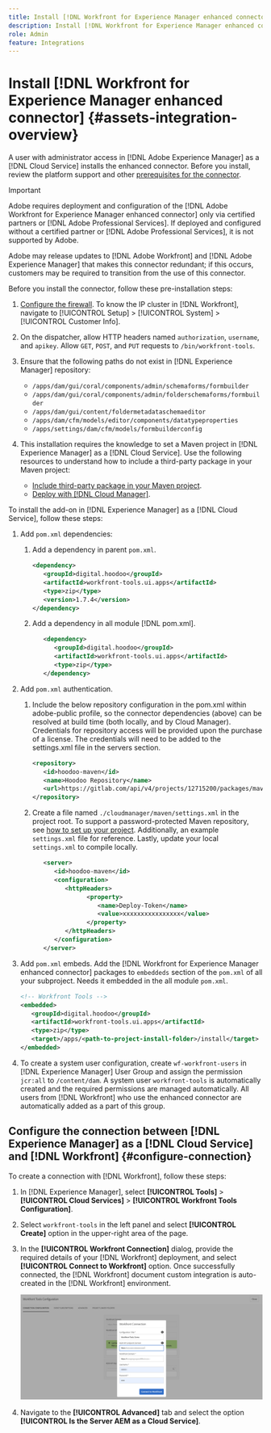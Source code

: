 ```yaml
---
title: Install [!DNL Workfront for Experience Manager enhanced connector]
description: Install [!DNL Workfront for Experience Manager enhanced connector]
role: Admin
feature: Integrations
---
```


# Install [!DNL Workfront for Experience Manager enhanced connector] {#assets-integration-overview}

A user with administrator access in [!DNL Adobe Experience Manager] as a [!DNL Cloud Service] installs the enhanced connector. Before you install, review the platform support and other [prerequisites for the connector](https://one.workfront.com/s/csh?context=2467&pubname=the-new-workfront-experience).

>[!IMPORTANT]
>
>Adobe requires deployment and configuration of the [!DNL Adobe Workfront for Experience Manager enhanced connector] only via certified partners or [!DNL Adobe Professional Services]. If deployed and configured without a certified partner or [!DNL Adobe Professional Services], it is not supported by Adobe.
>
>Adobe may release updates to [!DNL Adobe Workfront] and [!DNL Adobe Experience Manager] that makes this connector redundant; if this occurs, customers may be required to transition from the use of this connector.

Before you install the connector, follow these pre-installation steps:

1. [Configure the firewall](https://one.workfront.com/s/document-item?bundleId=the-new-workfront-experience&topicId=Content%2FAdministration_and_Setup%2FGet_started-WF_administration%2Fconfigure-your-firewall.html). To know the IP cluster in [!DNL Workfront], navigate to [!UICONTROL Setup] > [!UICONTROL System] > [!UICONTROL Customer Info].

1. On the dispatcher, allow HTTP headers named `authorization`, `username`, and `apikey`. Allow `GET`, `POST`, and `PUT` requests to `/bin/workfront-tools`.

1. Ensure that the following paths do not exist in [!DNL Experience Manager] repository:

   * `/apps/dam/gui/coral/components/admin/schemaforms/formbuilder`
   * `/apps/dam/gui/coral/components/admin/folderschemaforms/formbuilder`
   * `/apps/dam/gui/content/foldermetadataschemaeditor`
   * `/apps/dam/cfm/models/editor/components/datatypeproperties`
   * `/apps/settings/dam/cfm/models/formbuilderconfig`

1. This installation requires the knowledge to set a Maven project in [!DNL Experience Manager] as a [!DNL Cloud Service]. Use the following resources to understand how to include a third-party package in your Maven project:

   * [Include third-party package in your Maven project](https://experienceleague.adobe.com/docs/experience-manager-cloud-service/implementing/deploying/overview.html#including-third-party).
   * [Deploy with [!DNL Cloud Manager]](https://experienceleague.adobe.com/docs/experience-manager-cloud-service/implementing/using-cloud-manager/deploy-code.html).

To install the add-on in [!DNL Experience Manager] as a [!DNL Cloud Service], follow these steps:

1. Add `pom.xml` dependencies:

   1. Add a dependency in parent `pom.xml`.

      ```XML
      <dependency>
         <groupId>digital.hoodoo</groupId>
         <artifactId>workfront-tools.ui.apps</artifactId>
         <type>zip</type>
         <version>1.7.4</version>
      </dependency>
      ```

   1. Add a dependency in all module [!DNL pom.xml].

      ```XML
         <dependency>
            <groupId>digital.hoodoo</groupId>
            <artifactId>workfront-tools.ui.apps</artifactId>
            <type>zip</type>
         </dependency>
      ```

1. Add `pom.xml` authentication. 

   1. Include the below repository configuration in the pom.xml within adobe-public profile, so the connector dependencies (above) can be resolved at build time (both locally, and by Cloud Manager). Credentials for repository access will be provided upon the purchase of a license. The credentials will need to be added to the settings.xml file in the servers section.

      ```XML
      <repository>
         <id>hoodoo-maven</id>
         <name>Hoodoo Repository</name>
         <url>https://gitlab.com/api/v4/projects/12715200/packages/maven</url>
      </repository>
      ```

   1. Create a file named `./cloudmanager/maven/settings.xml` in the project root. To support a password-protected Maven repository, see [how to set up your project](/help/implementing/cloud-manager/getting-access-to-aem-in-cloud/setting-up-project.md). Additionally, an example `settings.xml` file for reference. Lastly, update your local `settings.xml` to compile locally.

      ```XML
         <server>
            <id>hoodoo-maven</id>
            <configuration>
               <httpHeaders>
                     <property>
                        <name>Deploy-Token</name>
                        <value>xxxxxxxxxxxxxxxx</value>
                     </property>
               </httpHeaders>
            </configuration>
         </server>
      ```

1. Add `pom.xml` embeds. Add the [!DNL Workfront for Experience Manager enhanced connector] packages to `embeddeds` section of the `pom.xml` of all your subproject. Needs it embedded in the all module `pom.xml`.

      ```XML
      <!-- Workfront Tools -->
      <embedded>
         <groupId>digital.hoodoo</groupId>
         <artifactId>workfront-tools.ui.apps</artifactId>
         <type>zip</type>
         <target>/apps/<path-to-project-install-folder>/install</target>
      </embedded>
      ```

1. To create a system user configuration, create `wf-workfront-users` in [!DNL Experience Manager] User Group and assign the permission `jcr:all` to `/content/dam`. A system user `workfront-tools` is automatically created and the required permissions are managed automatically. All users from [!DNL Workfront] who use the enhanced connector are automatically added as a part of this group.

## Configure the connection between [!DNL Experience Manager] as a [!DNL Cloud Service] and [!DNL Workfront] {#configure-connection}

To create a connection with [!DNL Workfront], follow these steps:

1. In [!DNL Experience Manager], select **[!UICONTROL Tools]** > **[!UICONTROL Cloud Services]** > **[!UICONTROL Workfront Tools Configuration]**.

1. Select `workfront-tools` in the left panel and select **[!UICONTROL Create]** option in the upper-right area of the page.

1. In the **[!UICONTROL Workfront Connection]** dialog, provide the required details of your [!DNL Workfront] deployment, and select **[!UICONTROL Connect to Workfront]** option. Once successfully connected, the [!DNL Workfront] document custom integration is auto-created in the [!DNL Workfront] environment.

   ![Connect [!DNL Experience Manager] and [!DNL Workfront]](/help/assets/assets/wf-connection-config.png)

1. Navigate to the **[!UICONTROL Advanced]** tab and select the option **[!UICONTROL Is the Server AEM as a Cloud Service]**.
